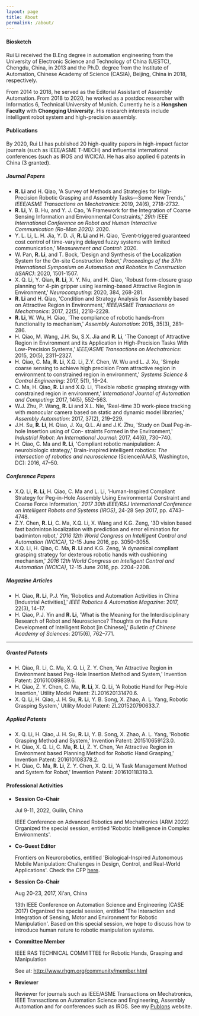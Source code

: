 ```yaml
---
layout: page
title: About
permalink: /about/
---
```


#### Biosketch

Rui Li received the B.Eng degree in automation engineering from the University of Electronic Science and Technology of China (UESTC), Chengdu, China, in 2013 and the Ph.D. degree from the Institute of Automation, Chinese Academy of Science (CASIA), Beijing, China in 2018, respectively.

From 2014 to 2018, he served as the Editorial Assistant of Assembly Automation. From 2018 to 2020, he worked as a postdoc researcher with Informatics 6, Technical University of Munich. Currently he is a **Hongshen Faculty** with **Chongqing University**. His research interests include intelligent robot system and high-precision assembly.

#### Publications

By 2020, Rui LI has published 20 high-quality papers in high-impact factor journals (such as IEEE/ASME T-MECH) and influential international conferences (such as IROS and WCICA). He has also applied 6 patents in China (3 granted).

##### Journal Papers

* **R. Li** and H. Qiao, 'A Survey of Methods and Strategies for High-Precision Robotic Grasping and Assembly Tasks—Some New Trends,' _IEEE/ASME Transactions on Mechatronics_: 2019, 24(6), 2718-2732.
* **R. Li**, Y. B. Hu, and Y. J. Cao, 'A Framework for the Integration of Coarse Sensing Information and Environmental Constraints,' _29th IEEE International Conference on Robot and Human Interactive Communication (Ro-Man 2020)_: 2020.
* Y. L. Li, L. H. Jia, Y. D. Ji, **R. Li** and H. Qiao, 'Event-triggered guaranteed cost control of time-varying delayed fuzzy systems with limited communication,' _Measurement and Control_: 2020.
* W. Pan, **R. Li**, and T. Bock, 'Design and Synthesis of the Localization System for the On-site Construction Robot,' _Proceedings of the 37th International Symposium on Automation and Robotics in Construction (ISARC)_: 2020, 1501-1507.
* X. Q. Li, Y. Qian, **R. Li**, X. Y. Niu, and H. Qiao, 'Robust form-closure grasp planning for 4-pin gripper using learning-based Attractive Region in Environment,' _Neurocomputing_: 2020, 384, 268-281.
* **R. Li** and H. Qiao, 'Condition and Strategy Analysis for Assembly based on Attractive Region in Environment,' _IEEE/ASME Transactions on Mechatronics_: 2017, 22(5), 2218–2228.
* **R. Li**, W. Wu, H. Qiao, 'The compliance of robotic hands–from functionality to mechanism,' _Assembly Automation_: 2015, 35(3), 281–286.
* H. Qiao, M. Wang, J.H. Su, S.X. Jia and **R. Li**, 'The Concept of Attractive Region in Environment and its Application in High-Precision Tasks With Low-Precision Systems,' _IEEE/ASME Transactions on_ _Mechatronics_: 2015, 20(5), 2311–2327.
* H. Qiao, C. Ma, **R. Li**, X.Q. Li, Z.Y. Chen, W. Wu and L. J. Xu, 'Simple coarse sensing to achieve high precision From attractive region in environment to constrained region in environment,' _Systems Science & Control Engineering_: 2017, 5(1), 16–24.
* C. Ma, H. Qiao, **R. Li** and X.Q. Li, 'Flexible robotic grasping strategy with constrained region in environment,' _International Journal of Automation and Computing_: 2017, 14(5), 552-563.
* W.J. Zhu, P. Wang, **R. Li** and X.L. Nie, 'Real-time 3D work-piece tracking with monocular camera based on static and dynamic model libraries,' _Assembly Automation_: 2017, 37(2), 219–229.
* J.H. Su, **R. Li**, H. Qiao, J. Xu, Q.L. Ai and J.K. Zhu, 'Study on Dual Peg-in-hole Insertion using of Con- straints Formed in the Environment,' _Industrial Robot: An International Journal_: 2017, 44(6), 730–740.
* H. Qiao, C. Ma and **R. Li**, 'Compliant robotic manipulation: A neurobiologic strategy,' Brain-inspired intelligent robotics: _The intersection of robotics and neuroscience_ (Science/AAAS, Washington, DC): 2016, 47–50.

##### Conference Papers

* X.Q. Li, **R. Li**, H. Qiao, C. Ma and L. Li, 'Human-Inspired Compliant Strategy for Peg-in-Hole Assembly Using Environmental Constraint and Coarse Force Information,' _2017 30th IEEE/RSJ International Conference on Intelligent Robots and Systems (IROS)_, 24-28 Sep 2017, pp. 4743–4748.
* Z.Y. Chen, **R. Li**, C. Ma, X.Q. Li, X. Wang and K.G. Zeng, '3D vision based fast badminton localization with prediction and error elimination for badminton robot,' _2016 12th World Congress on Intelligent Control and Automation (WCICA)_, 12-15 June 2016, pp. 3050–3055.
* X.Q. Li, H. Qiao, C. Ma, **R. Li** and K.G. Zeng, 'A dynamical compliant grasping strategy for dexterous robotic hands with cushioning mechanism,' _2016 12th World Congress on Intelligent Control and Automation (WCICA)_, 12-15 June 2016, pp. 2204–2208.

##### Magazine Articles

* H. Qiao, **R. Li**, P.J. Yin, 'Robotics and Automation Activities in China \[Industrial Activities\],' _IEEE Robotics & Automation Magazine_: 2017, 22(3), 14–17.
* H. Qiao, P.J. Yin and **R. Li**, 'What is the Meaning for the Interdisciplinary Research of Robot and Neuroscience? Thoughts on the Future Development of Intelligent Robot \[in Chinese\],' _Bulletin of Chinese Academy of Sciences_: 2015(6), 762–771.

---

##### Granted Patents

* H. Qiao, R. Li, C. Ma, X. Q. Li, Z. Y. Chen, 'An Attractive Region in Environment based Peg-Hole Insertion Method and System,' Invention Patent: 201610089839.6.
* H. Qiao, Z. Y. Chen, C. Ma, **R. Li**, X. Q. Li, 'A Robotic Hand for Peg-Hole Insertion,' Utility Model Patent: ZL201620131470.6.
* X. Q. Li, H. Qiao, J. H. Su, **R. Li**, Y. B. Song, X. Zhao, A. L. Yang, Robotic Grasping System,' Utility Model Patent: ZL201520790633.7.

##### Applied Patents

* X. Q. Li, H. Qiao, J. H. Su, **R. Li**, Y. B. Song, X. Zhao, A. L. Yang, 'Robotic Grasping Method and System,' Invention Patent: 201510659123.0.
* H. Qiao, X. Q. Li, C. Ma, **R. Li**, Z. Y. Chen, 'An Attractive Region in Environment based Planning Method for Robotic Hand Grasping,' Invention Patent: 201610108378.2.
* H. Qiao, C. Ma, **R. Li**, Z. Y. Chen, X. Q. Li, 'A Task Management Method and System for Robot,' Invention Patent: 201610118319.3.

#### Professional Activities

* **Session Co-Chair**
    
    Jul 9-11, 2022, Guilin, China
    
    IEEE Conference on Advanced Robotics and Mechatronics (ARM 2022) Organized the special session, entitled 'Robotic Intelligence in Complex Environments'. 

* **Co-Guest Editor**
    
    Frontiers on Neurorobotics, entitled 'Biological-Inspired Autonomous Mobile Manipulation: Challenges in Design, Control, and Real-World Applications'. Check the CFP [here](https://www.frontiersin.org/research-topics/21266/biological-inspired-autonomous-mobile-manipulation-challenges-in-design-control-and-real-world-appli).
    
* **Session Co-Chair**
    
    Aug 20-23, 2017, Xi'an, China
    
    13th IEEE Conference on Automation Science and Engineering (CASE 2017) Organized the special session, entitled 'The Interaction and Integration of Sensing, Motor and Environment for Robotic Manipulation'. Based on this special session, we hope to discuss how to introduce human nature to robotic manipulation systems.
    
* **Committee Member**
    
    IEEE RAS TECHNICAL COMMITTEE for Robotic Hands, Grasping and Manipulation
    
    See at: http://www.rhgm.org/community/member.html
    
* **Reviewer**
    
   Reviewer for journals such as IEEE/ASME Transactions on Mechatronics, IEEE Transactions on Automation Science and Engineering, Assembly Automation and for conferences such as IROS. See my [Publons](https://publons.com/researcher/2336828/rui-li/peer-review/) website.
